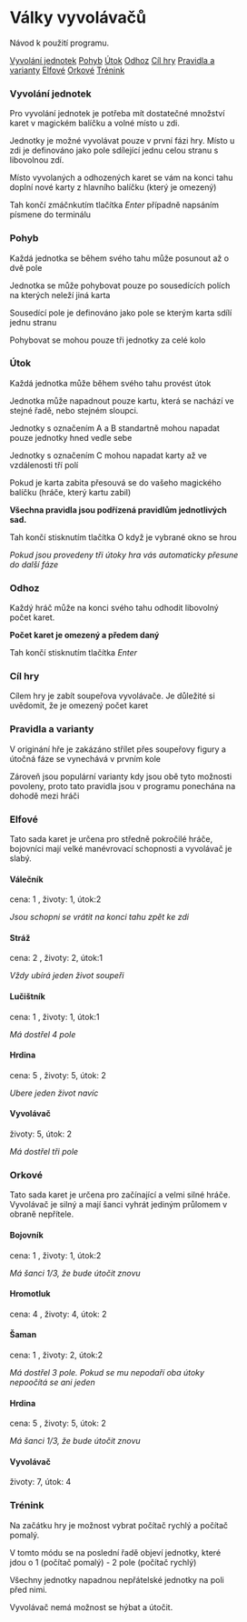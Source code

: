 <!DOCTYPE html>
<html lang="en">
<head>
<title>Page Title</title>
<meta charset="UTF-8">
<meta name="viewport" content="width=device-width, initial-scale=1">
<style>
* {
  box-sizing: border-box;
}

body {
  font-family: Arial, Helvetica, sans-serif;
  margin: 0;
}

/* Style the header */
.header {
  padding: 80px;
  text-align: center;
  background: #FF7F7F;
  color: white;
}

/* Increase the font size of the h1 element */
.header h1 {
  font-size: 40px;
}

/* Style the top navigation bar */
.navbar {
  overflow: hidden;
  background-color: #333;
  position: fixed; /* Set the navbar to fixed position */
  top: 0; /* Position the navbar at the top of the page */
  width: 100%;
}

/* Style the navigation bar links */
.navbar a {
  float: left;
  display: block;
  color: white;
  text-align: center;
  padding: 14px 20px;
  text-decoration: none;
}

/* Right-aligned link */
.navbar a.right {
  float: right;
}

/* Change color on hover */
.navbar a:hover {
  background-color: #ddd;
  color: black;
}

/* Column container */
.row {  
  display: flex;
  flex-wrap: wrap;
}


/* Responsive layout - when the screen is less than 400px wide, make the navigation links stack on top of each other instead of next to each other */
@media screen and (max-width: 400px) {
  .navbar a {
    float: none;
    width:100%;
  }
}
</style>
</head>
<body>


<div class="header">
  <h1>Války vyvolávačů</h1>
  <p>Návod k použití programu.</p>
</div>

<div class="navbar">
  <a href="#ch01">Vyvolání jednotek</a>
  <a href="#ch02">Pohyb</a>
  <a href="#ch03">Útok</a>
  <a href="#ch04">Odhoz</a>
  <a href="#ch05">Cíl hry</a>
  <a href="#ch06">Pravidla a varianty</a>
  <a href="#ch07" class="right">Elfové</a>
  <a href="#ch08" class="right">Orkové</a>
  <a href="#ch09" class="right">Trénink</a>
</div>

<div class="chapter" id="ch01">
<h3 class="heading-1">Vyvolání jednotek</h3>
<p class="para">Pro vyvolání jednotek je potřeba mít dostatečné množství karet v magickém balíčku a volné místo u zdi.</p>
<p class="para">Jednotky je možné vyvolávat pouze v první fázi hry. Místo u zdi je definováno jako pole sdílející jednu celou stranu s libovolnou zdí.</p>
<p class="para">Místo vyvolaných a odhozených karet se vám na konci tahu doplní nové karty z hlavního balíčku (který je omezený)</p>
<p class="para">Tah končí zmáčnkutím tlačítka <I>Enter</I> případně napsáním písmene do terminálu</p>

</div>

<div class="chapter" id="ch02">
<h3 class="heading-1">Pohyb</h3>
<p class="para">Každá jednotka se během svého tahu může posunout až o dvě pole</p>
<p class="para">Jednotka se může pohybovat pouze po sousedících polích na kterých neleží jiná karta</p>
<p class="para">Sousedící pole je definováno jako pole se kterým karta sdílí jednu stranu</p>
<p class="para">Pohybovat se mohou pouze tři jednotky za celé kolo</p>

</div>

<div class="chapter" id="ch03">
<h3 class="heading-1">Útok</h3>
<p class="para">Každá jednotka může během svého tahu provést útok</p>
<p class="para">Jednotka může napadnout pouze kartu, která se nachází ve stejné řadě, nebo stejném sloupci.</p>
<p class="para">Jednotky s označením A a B standartně mohou napadat pouze jednotky hned vedle sebe</p>
<p class="para">Jednotky s označením C mohou napadat karty až ve vzdálenosti tří polí</p>
<p class="para">Pokud je karta zabita přesouvá se do vašeho magického balíčku (hráče, který kartu zabil)</p>
<p class="para"> <B> Všechna pravidla jsou podřízená pravidlům jednotlivých sad. </B></p>
<p class="para">Tah končí stisknutím tlačítka O když je vybrané okno se hrou</p>
<p class="para"><I>Pokud jsou provedeny tři útoky hra vás automaticky přesune do další fáze</I></p>

</div>

<div class="chapter" id="ch04">
<h3 class="heading-1">Odhoz</h3>
<p class="para">Každý hráč může na konci svého tahu odhodit libovolný počet karet.</p>
<p class="para"><B>Počet karet je omezený a předem daný</B></p>
<p class="para">Tah končí stisknutím tlačítka <I>Enter</I></p>

</div>


<div class="chapter" id="ch05">
<h3 class="heading-1">Cíl hry</h3>
<p class="para">Cílem hry je zabít soupeřova vyvolávače. Je důležité si uvědomit, že je omezený počet karet</p>

</div>

<div class="chapter" id="ch06">
<h3 class="heading-1">Pravidla a varianty</h3>
<p class="para">V originání hře je zakázáno střílet přes soupeřovy figury a útočná fáze se vynechává v prvním kole</p>
<p class="para">Zároveň jsou populární varianty kdy jsou obě tyto možnosti povoleny, proto tato pravidla jsou v programu ponechána na dohodě mezi hráči</p>

</div>

<div class="chapter" id="ch07">
<h3 class="heading-1">Elfové</h3>
<p class="para">Tato sada karet je určena pro středně pokročilé hráče, bojovníci mají velké manévrovací schopnosti a vyvolávač je slabý.</p>

<h4 class="heading-1">Válečník</h4>
<p class="para">cena: 1 , životy: 1, útok:2</p>
<p class="para"><I>Jsou schopni se vrátit na konci tahu zpět ke zdi</I></p>

<h4 class="heading-1">Stráž</h4>
<p class="para">cena: 2 , životy: 2, útok:1</p>
<p class="para"><I>Vždy ubírá jeden život soupeři</I></p>

<h4 class="heading-1">Lučištník</h4>
<p class="para">cena: 1 , životy: 1, útok:1</p>
<p class="para"><I>Má dostřel 4 pole</I></p>

<h4 class="heading-1">Hrdina</h4>
<p class="para">cena: 5 , životy: 5, útok: 2</p>
<p class="para"><I>Ubere jeden život navíc</I></p>

<h4 class="heading-1">Vyvolávač</h4>
<p class="para">životy: 5, útok: 2</p>
<p class="para"><I>Má dostřel tři pole</I></p>

</div>

<div class="chapter" id="ch08">
<h3 class="heading-1">Orkové</h3>
<p class="para">Tato sada karet je určena pro začínající a velmi silné hráče. Vyvolávač je silný a mají šanci vyhrát jediným průlomem v obraně nepřítele.</p>

<h4 class="heading-1">Bojovník</h4>
<p class="para">cena: 1 , životy: 1, útok:2</p>
<p class="para"><I>Má šanci 1/3, že bude útočit znovu</I></p>

<h4 class="heading-1">Hromotluk</h4>
<p class="para">cena: 4 , životy: 4, útok: 2</p>

<h4 class="heading-1">Šaman</h4>
<p class="para">cena: 1 , životy: 2, útok:2</p>
<p class="para"><I>Má dostřel 3 pole. Pokud se mu nepodaří oba útoky nepoočítá se ani jeden</I></p>

<h4 class="heading-1">Hrdina</h4>
<p class="para">cena: 5 , životy: 5, útok: 2</p>
<p class="para"><I>Má šanci 1/3, že bude útočit znovu</I></p>

<h4 class="heading-1">Vyvolávač</h4>
<p class="para">životy: 7, útok: 4</p>

</div>

<div class="chapter" id="ch09">
<h3 class="heading-1">Trénink</h3>
<p class="para">Na začátku hry je možnost vybrat počítač rychlý a počítač pomalý.</p>
<p class="para">V tomto módu se na poslední řadě objeví jednotky, které jdou o 1 (počítač pomalý) - 2 pole (počítač rychlý)</p>
<p class="para">Všechny jednotky napadnou nepřátelské jednotky na poli před nimi.</p>
<p class="para">Vyvolávač nemá možnost se hýbat a útočit.</p>

</body>
</html>
